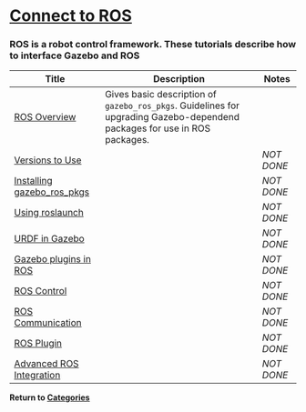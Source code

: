 # [Connect to ROS][1]

### ROS is a robot control framework.  These tutorials describe how to interface Gazebo and ROS

|Title|Description|Notes|
|----|----|----|
|[ROS Overview][2]|Gives basic description of `gazebo_ros_pkgs`. Guidelines for upgrading Gazebo-dependend packages for use in ROS packages.||
|[Versions to Use][3]||*NOT DONE*|
|[Installing gazebo_ros_pkgs][4]||*NOT DONE*|
|[Using roslaunch][5]||*NOT DONE*|
|[URDF in Gazebo][6]||*NOT DONE*|
|[Gazebo plugins in ROS][7]||*NOT DONE*|
|[ROS Control][8]||*NOT DONE*|
|[ROS Communication][9]||*NOT DONE*|
|[ROS Plugin][10]||*NOT DONE*|
|[Advanced ROS Integration][11]||*NOT DONE*|

**Return to [Categories][12]**

[1]: http://gazebosim.org/tutorials?cat=connect_ros
[2]: ../gazebo_notes/ros_overview.md
[3]: ../gazebo_notes/version_use.md
[4]: ../gazebo_notes/install_pkgs.md
[5]: ../gazebo_notes/roslaunch.md
[6]: ../gazebo_notes/urdf.md
[7]: ../gazebo_notes/plugins_in_ros.md
[8]: ../gazebo_notes/ros_control.md
[9]: ../gazebo_notes/ros_communication.md
[10]: ../gazebo_notes/ros_plugin.md
[11]: ../gazebo_notes/advance_ros_integration.md
[12]: ../gazebo_notes.md
